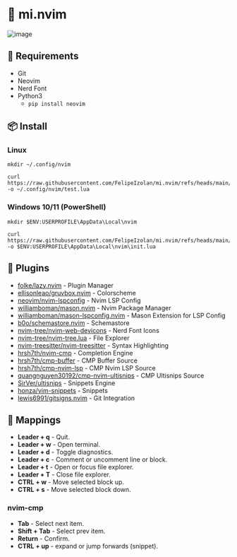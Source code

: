 # 📝 mi.nvim

![image](https://github.com/user-attachments/assets/e903c80c-5f26-4024-9ed3-1b1e17850f32)

## 📌 Requirements
- Git
- Neovim
- Nerd Font
- Python3
  - ```pip install neovim```

## 📦 Install


### Linux
```
mkdir ~/.config/nvim
```
```
curl https://raw.githubusercontent.com/FelipeIzolan/mi.nvim/refs/heads/main/init.lua -o ~/.config/nvim/test.lua
```

### Windows 10/11 (PowerShell)
```
mkdir $ENV:USERPROFILE\AppData\Local\nvim
```
```
curl https://raw.githubusercontent.com/FelipeIzolan/mi.nvim/refs/heads/main/init.lua -o $ENV:USERPROFILE\AppData\Local\nvim\init.lua
```

## 🧩 Plugins

- [folke/lazy.nvim](https://github.com/folke/lazy.nvim) - Plugin Manager
- [ellisonleao/gruvbox.nvim](https://github.com/ellisonleao/gruvbox.nvim) - Colorscheme
- [neovim/nvim-lspconfig](https://github.com/neovim/nvim-lspconfig) - Nvim LSP Config
- [williamboman/mason.nvim](https://github.com/williamboman/mason.nvim) - Nvim Package Manager
- [williamboman/mason-lspconfig.nvim](https://github.com/williamboman/mason-lspconfig.nvim) - Mason Extension for LSP Config
- [b0o/schemastore.nvim](https://github.com/b0o/SchemaStore.nvim) - Schemastore
- [nvim-tree/nvim-web-devicons](https://github.com/nvim-tree/nvim-web-devicons) - Nerd Font Icons
- [nvim-tree/nvim-tree.lua](https://github.com/nvim-tree/nvim-tree.lua) - File Explorer
- [nvim-treesitter/nvim-treesitter](https://github.com/nvim-treesitter/nvim-treesitter) - Syntax Highlighting
- [hrsh7th/nvim-cmp](https://github.com/hrsh7th/nvim-cmp) - Completion Engine
- [hrsh7th/cmp-buffer](https://github.com/hrsh7th/cmp-buffer) - CMP Buffer Source
- [hrsh7th/cmp-nvim-lsp](https://github.com/hrsh7th/cmp-nvim-lsp) - CMP Nvim LSP Source
- [quangnguyen30192/cmp-nvim-ultisnips](https://github.com/quangnguyen30192/cmp-nvim-ultisnips) - CMP Ultisnips Source
- [SirVer/ultisnips](https://github.com/SirVer/ultisnips) - Snippets Engine
- [honza/vim-snippets](https://github.com/honza/vim-snippets) - Snippets
- [lewis6991/gitsigns.nvim](https://github.com/lewis6991/gitsigns.nvim) - Git Integration

## 💾 Mappings

- **Leader + q** - Quit.
- **Leader + w** - Open terminal.
- **Leader + d** - Toggle diagnostics.
- **Leader + c** - Comment or uncomment line or block.
- **Leader + t** - Open or focus file explorer.
- **Leader + T** - Close file explorer.
- **CTRL + w** - Move selected block up.
- **CTRL + s** - Move selected block down.

### nvim-cmp

- **Tab** - Select next item.
- **Shift + Tab** - Select prev item.
- **Return** - Confirm.
- **CTRL + up** - expand or jump forwards (snippet).
